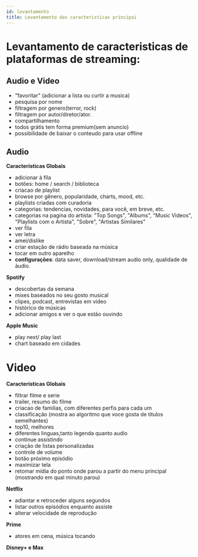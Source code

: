 ```yaml
---
id: levantamento
title: Levantamento das caracteristicas principai
---
```


# Levantamento de caracteristicas de plataformas de streaming:

## Audio e Video
- "favoritar" (adicionar a lista ou curtir a musica)
- pesquisa por nome
- filtragem por genero(terror, rock)
- filtragem por autor/diretor/ator.
- compartilhamento
- todos grátis tem forma premium(sem anuncio)
- possibilidade de baixar o conteudo para usar offline


## Audio
**Características Globais**

- adicionar à fila
- botões: home / search / biblioteca
- criacao de playlist
- browse por gênero, popularidade, charts, mood, etc.
- playlists criadas com curadoria
- categorias: tendencias, novidades, para você, em breve, etc.
- categorias na pagina do artista: "Top Songs", "Albums", "Music Videos", "Playlists com o Artista", "Sobre", "Artistas Similares"
- ver fila
- ver letra
- amei/dislike
- criar estação de rádio baseada na música
- tocar em outro aparelho
- **configurações**: data saver, download/stream audio only, qualidade de áudio.


**Spotify**
- descobertas da semana
- mixes baseados no seu gosto musical
- clipes, podcast, entrevistas em video
- histórico de músicas  
- adicionar amigos e ver o que estão ouvindo


**Apple Music**

- play next/ play last
- chart baseado em cidades


# Video
**Características Globais**
- filtrar filme e serie
- trailer, resumo do filme
- criacao de familias, com diferentes perfis para cada um
- classificação (mostra ao algoritmo que voce gosta de titulos semelhantes)
- top10, melhores
- diferentes linguas,tanto legenda quanto audio
- continue assistindo
- criação de listas personalizadas
- controle de volume
- botão próximo episódio
- maximizar tela
- retomar mídia do ponto onde parou a partir do menu principal (mostrando em qual minuto parou)


**Netflix**
- adiantar e retroceder alguns segundos
- listar outros episódios enquanto assiste
- alterar velocidade de reprodução

  
**Prime**
- atores em cena, música tocando

**Disney+ e Max**






